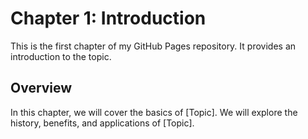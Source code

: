 # Chapter 1: Introduction

This is the first chapter of my GitHub Pages repository. It provides an introduction to the topic.

## Overview

In this chapter, we will cover the basics of [Topic]. We will explore the history, benefits, and applications of [Topic].
